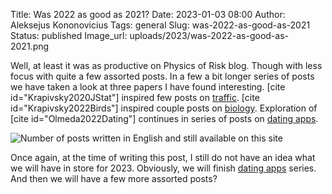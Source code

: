 Title: Was 2022 as good as 2021?
Date: 2023-01-03 08:00
Author: Aleksejus Kononovicius
Tags: general
Slug: was-2022-as-good-as-2021
Status: published
Image_url: uploads/2023/was-2022-as-good-as-2021.png

Well, at least it was as productive on Physics of Risk blog. Though with
less focus with quite a few assorted posts. In a few a bit longer series of
posts we have taken a look at three papers I have found interesting. [cite
id="Krapivsky2020JStat"] inspired few posts on [traffic](/tag/traffic/).
[cite id="Krapivsky2022Birds"] inspired couple posts on
[biology](/tag/biology/). Exploration of [cite id="Olmeda2022Dating"]
continues in series of posts on [dating apps](/tag/dating-apps-series/).

![Number of posts written in English and still available on this site]({static}/uploads/2023/was-2022-as-good-as-2021.png "The
number of posts written in English and still available on this iteration of Physics
of Risk. The wide bars represent total number of posts for each year since 2010,
while the narrower bars represent a number of posts with 'Interactive models' tag.")

Once again, at the time of writing this post, I still do not have an idea
what we will have in store for 2023. Obviously, we will finish
[dating apps](/tag/dating-apps-series/) series. And then we will have a few
more assorted posts?

